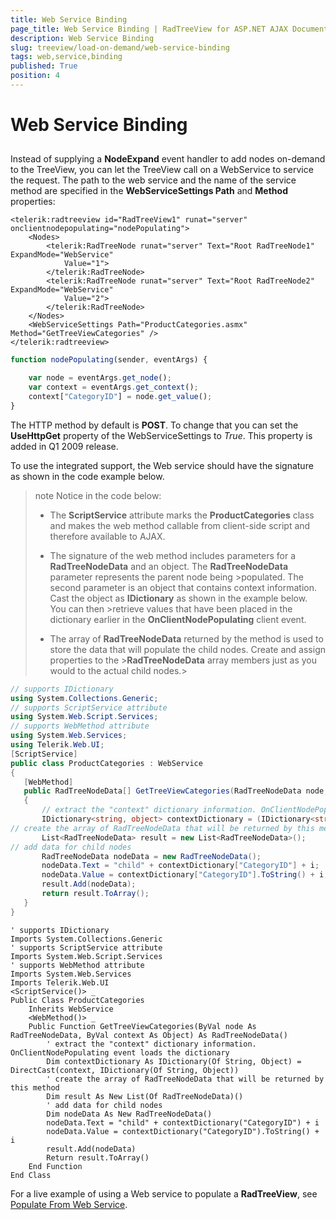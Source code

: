 ```yaml
---
title: Web Service Binding
page_title: Web Service Binding | RadTreeView for ASP.NET AJAX Documentation
description: Web Service Binding
slug: treeview/load-on-demand/web-service-binding
tags: web,service,binding
published: True
position: 4
---
```


# Web Service Binding



## 

Instead of supplying a **NodeExpand** event handler to add nodes on-demand to the TreeView, you can let the TreeView call on a WebService to service the request. The path to the web service and the name of the service method are specified in the **WebServiceSettings Path** and **Method** properties:

````ASPNET
<telerik:radtreeview id="RadTreeView1" runat="server" onclientnodepopulating="nodePopulating">
    <Nodes>
        <telerik:RadTreeNode runat="server" Text="Root RadTreeNode1" ExpandMode="WebService"
            Value="1">
        </telerik:RadTreeNode>
        <telerik:RadTreeNode runat="server" Text="Root RadTreeNode2" ExpandMode="WebService"
            Value="2">
        </telerik:RadTreeNode>
    </Nodes>
    <WebServiceSettings Path="ProductCategories.asmx" Method="GetTreeViewCategories" />
</telerik:radtreeview>
````
````JavaScript
function nodePopulating(sender, eventArgs) {

    var node = eventArgs.get_node();
    var context = eventArgs.get_context();
    context["CategoryID"] = node.get_value();
}
````


The HTTP method by default is **POST**. To change that you can set the **UseHttpGet** property of the WebServiceSettings to *True*. This property is added in Q1 2009 release.

To use the integrated support, the Web service should have the signature as shown in the code example below.

>note Notice in the code below:
>
>* The **ScriptService** attribute marks the **ProductCategories** class and makes the web method callable from client-side script and therefore available to AJAX.
>
>* The signature of the web method includes parameters for a **RadTreeNodeData** and an object. The **RadTreeNodeData** parameter represents the parent node being >populated. The second parameter is an object that contains context information. Cast the object as **IDictionary** as shown in the example below. You can then >retrieve values that have been placed in the dictionary earlier in the **OnClientNodePopulating** client event.
>
>* The array of **RadTreeNodeData** returned by the method is used to store the data that will populate the child nodes. Create and assign properties to the >**RadTreeNodeData** array members just as you would to the actual child nodes.>




````C#
// supports IDictionary
using System.Collections.Generic;
// supports ScriptService attribute
using System.Web.Script.Services;
// supports WebMethod attribute
using System.Web.Services;
using Telerik.Web.UI;
[ScriptService]
public class ProductCategories : WebService
{
   [WebMethod]
   public RadTreeNodeData[] GetTreeViewCategories(RadTreeNodeData node, object context)
   {
       // extract the "context" dictionary information. OnClientNodePopulating event loads the dictionary
       IDictionary<string, object> contextDictionary = (IDictionary<string, object>)context;
// create the array of RadTreeNodeData that will be returned by this method
       List<RadTreeNodeData> result = new List<RadTreeNodeData>();
// add data for child nodes
       RadTreeNodeData nodeData = new RadTreeNodeData();
       nodeData.Text = "child" + contextDictionary["CategoryID"] + i;
       nodeData.Value = contextDictionary["CategoryID"].ToString() + i;
       result.Add(nodeData);
       return result.ToArray();
   }
} 
````
````VB.NET
' supports IDictionary
Imports System.Collections.Generic
' supports ScriptService attribute
Imports System.Web.Script.Services
' supports WebMethod attribute
Imports System.Web.Services
Imports Telerik.Web.UI
<ScriptService()> _
Public Class ProductCategories
    Inherits WebService
    <WebMethod()> _
    Public Function GetTreeViewCategories(ByVal node As RadTreeNodeData, ByVal context As Object) As RadTreeNodeData()
        ' extract the "context" dictionary information. OnClientNodePopulating event loads the dictionary
        Dim contextDictionary As IDictionary(Of String, Object) = DirectCast(context, IDictionary(Of String, Object))
        ' create the array of RadTreeNodeData that will be returned by this method
        Dim result As New List(Of RadTreeNodeData)()
        ' add data for child nodes
        Dim nodeData As New RadTreeNodeData()
        nodeData.Text = "child" + contextDictionary("CategoryID") + i
        nodeData.Value = contextDictionary("CategoryID").ToString() + i
        result.Add(nodeData)
        Return result.ToArray()
    End Function
End Class
````


For a live example of using a Web service to populate a **RadTreeView**, see [Populate From Web Service](https://demos.telerik.com/aspnet-ajax/TreeView/Examples/Programming/WebService/DefaultCS.aspx).
